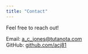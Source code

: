 ```yaml
---
title: "Contact"
---
```


Feel free to reach out!

 Email: [a_c_jones@tutanota.com](mailto:a_c_jones@tutanota.com)  
 GitHub: [github.com/acj81](https://github.com/acj81)
